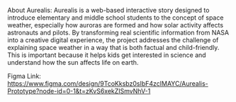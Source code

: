 About Aurealis:
Aurealis is a web-based interactive story designed to introduce elementary and middle school students to the concept of space weather, especially how auroras are formed and how solar activity affects astronauts and pilots. By transforming real scientific information from NASA into a creative digital experience, the project addresses the challenge of explaining space weather in a way that is both factual and child-friendly. This is important because it helps kids get interested in science and understand how the sun affects life on earth.

Figma Link:
https://www.figma.com/design/9TcoKksbz0sIbF4zcIMAYC/Aurealis-Prototype?node-id=0-1&t=zKvS6xekZISmvNhV-1
